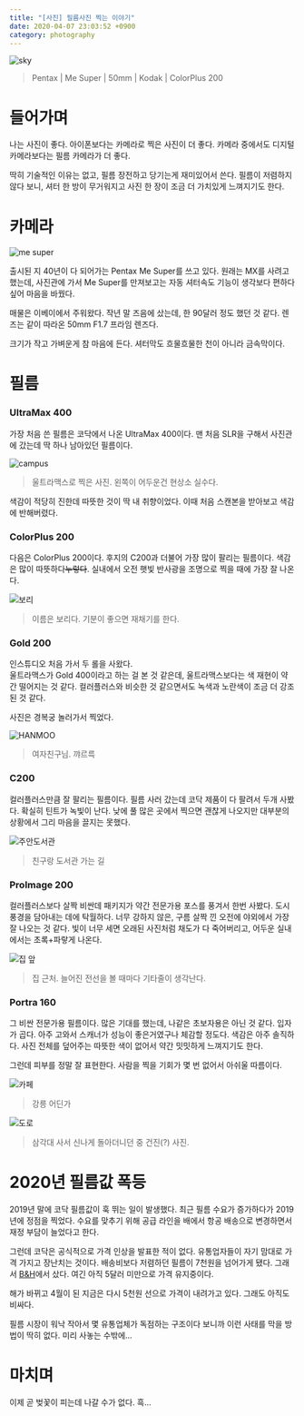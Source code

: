 ```yaml
---
title: "[사진] 필름사진 찍는 이야기"
date: 2020-04-07 23:03:52 +0900
category: photography
---
```


![sky](/assets/images/Iwu1fY0.jpg)
> Pentax \| Me Super \| 50mm \| Kodak \| ColorPlus 200

# 들어가며

나는 사진이 좋다. 아이폰보다는 카메라로 찍은 사진이 더 좋다. 카메라 중에서도 디지털 카메라보다는 필름 카메라가 더 좋다.

딱히 기술적인 이유는 없고, 필름 장전하고 당기는게 재미있어서 쓴다. 필름이 저렴하지 않다 보니, 셔터 한 방이 무거워지고 사진 한 장이 조금 더 가치있게 느껴지기도 한다.

# 카메라

![me super](/assets/images/8pgbLhP.jpg)

출시된 지 40년이 다 되어가는 Pentax Me Super를 쓰고 있다. 원래는 MX를 사려고 했는데, 사진관에 가서 Me Super를 만져보고는 자동 셔터속도 기능이 생각보다 편하다 싶어 마음을 바꿨다.

매물은 이베이에서 주워왔다. 작년 말 즈음에 샀는데, 한 90달러 정도 했던 것 같다. 렌즈는 같이 따라온 50mm F1.7 프라임 렌즈다.

크기가 작고 가벼운게 참 마음에 든다. 셔터막도 흐물흐물한 천이 아니라 금속막이다.

# 필름

### UltraMax 400

가장 처음 쓴 필름은 코닥에서 나온 UltraMax 400이다. 맨 처음 SLR을 구해서 사진관에 갔는데 딱 하나 남아있던 필름이다.

![campus](/assets/images/aqFZyLs.jpg)
> 울트라맥스로 찍은 사진. 왼쪽이 어두운건 현상소 실수다.

색감이 적당히 진한데 따뜻한 것이 딱 내 취향이었다. 이때 처음 스캔본을 받아보고 색감에 반해버렸다.

### ColorPlus 200

다음은 ColorPlus 200이다. 후지의 C200과 더불어 가장 많이 팔리는 필름이다. 색감은 많이 따뜻하다~~누렇다~~. 실내에서 오전 햇빛 반사광을 조명으로 찍을 때에 가장 잘 나온다.

![보리](/assets/images/EOa7uQp.jpg)
> 이름은 보리다. 기분이 좋으면 재채기를 한다.

### Gold 200

인스튜디오 처음 가서 두 롤을 사왔다.    
울트라맥스가 Gold 400이라고 하는 걸 본 것 같은데, 울트라맥스보다는 색 재현이 약간 떨어지는 것 같다. 컬러플러스와 비슷한 것 같으면서도 녹색과 노란색이 조금 더 강조된 것 같다.

사진은 경복궁 놀러가서 찍었다.

![HANMOO](/assets/images/1ZCONkV.jpg)
> 여자친구님. 꺄르륵

### C200

컬러플러스만큼 잘 팔리는 필름이다. 필름 사러 갔는데 코닥 제품이 다 팔려서 두개 사봤다. 확실히 틴트가 녹빛이 난다. 낮에 풀 많은 곳에서 찍으면 괜찮게 나오지만 대부분의 상황에서 그리 마음을 끌지는 못했다.

![주안도서관](/assets/images/ekxooxl.jpg)
> 친구랑 도서관 가는 길

### ProImage 200

컬러플러스보다 살짝 비싼데 패키지가 약간 전문가용 포스를 풍겨서 한번 사봤다. 도시 풍경을 담아내는 데에 탁월하다. 너무 강하지 않은, 구름 살짝 낀 오전에 야외에서 가장 잘 나오는 것 같다. 빛이 너무 세면 오래된 사진처럼 채도가 다 죽어버리고, 어두운 실내에서는 초록+파랗게 나온다.

![집 앞](/assets/images/eRareWl.jpg)
> 집 근처. 늘어진 전선을 볼 때마다 기타줄이 생각난다.

### Portra 160

그 비싼 전문가용 필름이다. 많은 기대를 했는데, 나같은 초보자용은 아닌 것 같다. 입자가 곱다. 아주 고와서 스캐너가 성능이 좋은거였구나 체감할 정도다. 색감은 아주 솔직하다. 사진 전체를 덮어주는 따뜻한 색이 없어서 약간 밋밋하게 느껴지기도 한다.

그런데 피부를 정말 잘 표현한다. 사람을 찍을 기회가 몇 번 없어서 아쉬울 따름이다.

![카페](/assets/images/gCd8ObC.jpg)
> 강릉 어딘가

![도로](/assets/images/mfOBnyh.jpg)
> 삼각대 사서 신나게 돌아더니던 중 건진(?) 사진.

# 2020년 필름값 폭등

2019년 말에 코닥 필름값이 훅 뛰는 일이 발생했다. 최근 필름 수요가 증가하다가 2019년에 정점을 찍었다. 수요를 맞추기 위해 공급 라인을 배에서 항공 배송으로 변경하면서 재정 부담이 늘었다고 한다.

그런데 코닥은 공식적으로 가격 인상을 발표한 적이 없다. 유통업자들이 자기 맘대로 가격 가지고 장난치는 것이다. 배송비보다 저렴하던 필름이 7천원을 넘어가게 됐다. 그래서 [B&H](https://www.bhphotovideo.com/c/product/1476366-REG/kodak_603147_color_print_film_200_36.html)에서 샀다. 여긴 아직 5달러 미만으로 가격 유지중이다.

해가 바뀌고 4월이 된 지금은 다시 5천원 선으로 가격이 내려가고 있다. 그래도 아직도 비싸다.

필름 시장이 워낙 작아서 몇 유통업체가 독점하는 구조이다 보니까 이런 사태를 막을 방법이 딱히 없다. 미리 사놓는 수밖에...

# 마치며

이제 곧 벚꽃이 피는데 나갈 수가 없다. 흑...
